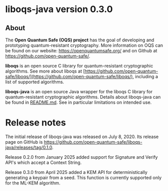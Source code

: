 liboqs-java version 0.3.0
=========================

About
-----

The **Open Quantum Safe (OQS) project** has the goal of developing and prototyping quantum-resistant cryptography. More information on OQS can be found on our website: https://openquantumsafe.org/ and on Github at https://github.com/open-quantum-safe/.

**liboqs** is an open source C library for quantum-resistant cryptographic algorithms. See more about liboqs at [https://github.com/open-quantum-safe/liboqs/](https://github.com/open-quantum-safe/liboqs/), including a list of supported algorithms.

**liboqs-java** is an open source Java wrapper for the liboqs C library for quantum-resistant cryptographic algorithms. Details about liboqs-java can be found in [README.md](https://github.com/open-quantum-safe/liboqs-java/blob/master/README.md). See in particular limitations on intended use.

Release notes
=============

The initial release of liboqs-java was released on July 8, 2020. Its release page on GitHub is https://github.com/open-quantum-safe/liboqs-java/releases/tag/0.1.0.

Release 0.2.0 from January 2025 added support for Signature and Verify API's which accept a Context String.

Release 0.3.0 from April 2025 added a KEM API for deterministically generating a keypair from a seed. This function is currently supported only for the ML-KEM algorithm.
